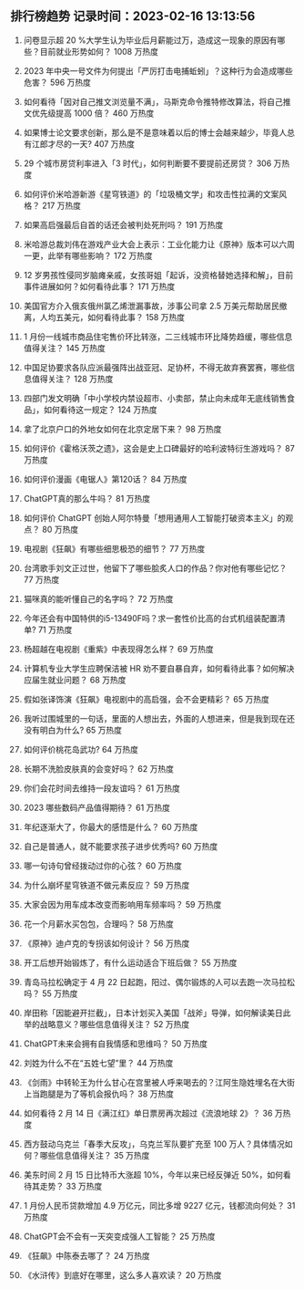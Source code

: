 
## 排行榜趋势 记录时间：2023-02-16 13:13:56
  
  1. 问卷显示超 20 %大学生认为毕业后月薪能过万，造成这一现象的原因有哪些？目前就业形势如何？ 1008 万热度
    
  2. 2023 年中央一号文件为何提出「严厉打击电捕蚯蚓」？这种行为会造成哪些危害？ 596 万热度
    
  3. 如何看待「因对自己推文浏览量不满」，马斯克命令推特修改算法，将自己推文优先级提高 1000 倍？ 460 万热度
    
  4. 如果博士论文要求创新，那么是不是意味着以后的博士会越来越少，毕竟人总有江郎才尽的一天? 407 万热度
    
  5. 29 个城市房贷利率进入「3 时代」，如何判断要不要提前还房贷？ 306 万热度
    
  6. 如何评价米哈游新游《星穹铁道》的「垃圾桶文学」和攻击性拉满的文案风格？ 217 万热度
    
  7. 如果高启强最后自首的话还会被判处死刑吗？ 191 万热度
    
  8. 米哈游总裁刘伟在游戏产业大会上表示：工业化能力让《原神》版本可以六周一更，此举有哪些影响？ 172 万热度
    
  9. 12 岁男孩性侵同岁脑瘫亲戚，女孩哥姐「起诉，没资格替她选择和解」，目前事件进展如何？如何看待此事？ 171 万热度
    
  10. 美国官方介入俄亥俄州氯乙烯泄漏事故，涉事公司拿 2.5 万美元帮助居民撤离，人均五美元，如何看待此事？ 158 万热度
    
  11. 1 月份一线城市商品住宅售价环比转涨，二三线城市环比降势趋缓，哪些信息值得关注？ 145 万热度
    
  12. 中国足协要求各队应派最强阵出战亚冠、足协杯，不得无故弃赛罢赛，哪些信息值得关注？ 128 万热度
    
  13. 四部门发文明确「中小学校内禁设超市、小卖部，禁止向未成年无底线销售食品」，如何看待这一规定？ 124 万热度
    
  14. 拿了北京户口的外地女如何在北京定居下来？ 98 万热度
    
  15. 如何评价《霍格沃茨之遗》，这会是史上口碑最好的哈利波特衍生游戏吗？ 87 万热度
    
  16. 如何评价漫画《电锯人》第120话？ 84 万热度
    
  17. ChatGPT真的那么牛吗？ 81 万热度
    
  18. 如何评价 ChatGPT 创始人阿尔特曼「想用通用人工智能打破资本主义」的观点？ 80 万热度
    
  19. 电视剧《狂飙》有哪些细思极恐的细节？ 77 万热度
    
  20. 台湾歌手刘文正过世，他留下了哪些脍炙人口的作品？你对他有哪些记忆？ 77 万热度
    
  21. 猫咪真的能听懂自己的名字吗？ 72 万热度
    
  22. 今年还会有中国特供的i5-13490F吗？求一套性价比高的台式机组装配置清单? 71 万热度
    
  23. 杨超越在电视剧《重紫》中表现得怎么样？ 69 万热度
    
  24. 计算机专业大学生应聘保洁被 HR 劝不要自暴自弃，如何看待此事？如何解决应届生就业问题？ 68 万热度
    
  25. 假如张译饰演《狂飙》电视剧中的高启强，会不会更精彩？ 65 万热度
    
  26. 我听过围城里的一句话，里面的人想出去，外面的人想进来，但是我到现在还没有明白为什么? 65 万热度
    
  27. 如何评价桃花岛武功? 64 万热度
    
  28. 长期不洗脸皮肤真的会变好吗？ 62 万热度
    
  29. 你们会花时间去维持一段友谊吗？ 61 万热度
    
  30. 2023 哪些数码产品值得期待？ 61 万热度
    
  31. 年纪逐渐大了，你最大的感悟是什么？ 60 万热度
    
  32. 自己是普通人，就不能要求孩子进步优秀吗? 60 万热度
    
  33. 哪一句诗句曾经拨动过你的心弦？ 60 万热度
    
  34. 为什么崩坏星穹铁道不做元素反应？ 59 万热度
    
  35. 大家会因为用车成本改变而影响用车频率吗？ 59 万热度
    
  36. 花一个月薪水买包包，合理吗？ 58 万热度
    
  37. 《原神》迪卢克的专拐该如何设计？ 56 万热度
    
  38. 开工后想开始锻炼了，有什么运动适合下班后做？ 55 万热度
    
  39. 青岛马拉松确定于 4 月 22 日起跑，阳过、偶尔锻炼的人可以去跑一次马拉松吗？ 55 万热度
    
  40. 岸田称「因能避开拦截」，日本计划买入美国「战斧」导弹，如何解读美日此举的战略意义？哪些信息值得关注？ 52 万热度
    
  41. ChatGPT未来会拥有自我情感和思维吗？ 50 万热度
    
  42. 刘姓为什么不在“五姓七望”里？ 44 万热度
    
  43. 《剑雨》中转轮王为什么甘心在宫里被人呼来喝去的？江阿生隐姓埋名在大街上当跑腿是为了等机会报仇吗？ 38 万热度
    
  44. 如何看待 2 月 14 日《满江红》单日票房再次超过《流浪地球 2》？ 36 万热度
    
  45. 西方鼓动乌克兰「春季大反攻」，乌克兰军队要扩充至 100 万人？具体情况如何？哪些信息值得关注？ 35 万热度
    
  46. 美东时间 2 月 15 日比特币大涨超 10%，今年以来已经反弹近 50%，如何看待其走势？ 33 万热度
    
  47. 1 月份人民币贷款增加 4.9 万亿元，同比多增 9227 亿元，钱都流向何处？ 31 万热度
    
  48. ChatGPT会不会有一天突变成强人工智能？ 25 万热度
    
  49. 《狂飙》中陈泰去哪了？ 24 万热度
    
  50. 《水浒传》到底好在哪里，这么多人喜欢读？ 20 万热度
    